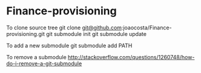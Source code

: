 Finance-provisioning
====================

To clone source tree
    git clone git@github.com:joaocosta/Finance-provisioning.git
    git submodule init
    git submodule update

To add a new submodule
    git submodule add <URL> PATH

To remove a submodule
    http://stackoverflow.com/questions/1260748/how-do-i-remove-a-git-submodule
